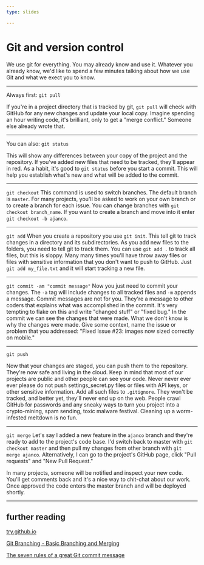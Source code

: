 ```yaml
---
type: slides

---
```


# Git and version control

We use git for everything.  You may already know and use it.  Whatever you already know, we'd like to spend a few minutes talking about how we use Git and what we exect you to know.  


---

Always first:
```git pull ```

If you're in a project directory that is tracked by git, `git pull` will check with GitHub for any new changes and update your local copy.  Imagine spending an hour writing code, it's brilliant, only to get a "merge conflict."  Someone else already wrote that.  

---

You can also:
```git status```

This will show any differences between your copy of the project and the repository. If you've added new files that need to be tracked, they'll appear in red.  As a habit, it's good to `git status` before you start a commit.  This will help you establish what's new and what will be added to the commit.

---

```git checkout```
This command is used to switch branches. The default branch is `master`. For many projects, you'll be asked to work on your own branch or to create a branch for each issue. You can change branches with `git checkout branch_name`. If you want to create a branch and move into it enter `git checkout -b ajanco`.    

---

```git add```
When you create a repository you use `git init`.  This tell git to track changes in a directory and its subdirectories. As you add new files to the folders, you need to tell git to track them.  You can use `git add .` to track all files, but this is sloppy.  Many many times you'll have throw away files or files with sensitive information that you don't want to push to GitHub. Just `git add my_file.txt` and it will start tracking a new file. 

---

```git commit -am "commit message"```
Now you just need to commit your changes.  The `-a` tag will include changes to all tracked files and `-m` appends a message.  Commit messages are not for you.  They're a message to other coders that explains what was accomplished in the commit. It's very tempting to flake on this and write "changed stuff" or "fixed bug."  In the commit we can see the changes that were made.  What we don't know is why the changes were made.  Give some context, name the issue or problem that you addressed: "Fixed Issue #23: images now sized correctly on mobile."     

---

```git push```

Now that your changes are staged, you can push them to the repository. They're now safe and living in the cloud.  Keep in mind that most of our projects are public and other people can see your code.  Never never ever ever please do not push settings_secret.py files or files with API keys, or other sensitive information.  Add all such files to `.gitignore`. They won't be tracked, and better yet, they'll never end up on the web.  People crawl GitHub for passwords and any sneaky ways to turn you project into a crypto-mining, spam sending, toxic malware festival.  Cleaning up a worm-infested meltdown is no fun.      

---

```git merge```
Let's say I added a new feature in the `ajanco` branch and they're ready to add to the project's code base. I'd switch back to master with `git checkout master` and then pull my changes from other branch with `git merge ajanco`. Alternatively, I can go to the project's GitHub page, click "Pull requests" and "New Pull Request."
   
In many projects, someone will be notified and inspect your new code.  You'll get comments back and it's a nice way to chit-chat about our work.  Once approved the code enters the master branch and will be deployed shortly.   

---

## further reading

[try.github.io](https://try.github.io/)

[Git Branching - Basic Branching and Merging](https://git-scm.com/book/en/v2/Git-Branching-Basic-Branching-and-Merging)

[The seven rules of a great Git commit message](https://chris.beams.io/posts/git-commit/)

